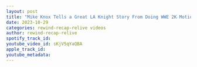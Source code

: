 ```yaml
---
layout: post
title: "Mike Knox Tells a Great LA Knight Story From Doing WWE 2K Motion Capture"
date: 2023-10-29
categories: rewind-recap-relive videos
author: rewind-recap-relive
spotify_track_id: 
youtube_video_id: sKjV5qYaQBA
apple_track_id: 
youtube_metadata: 
---
```

